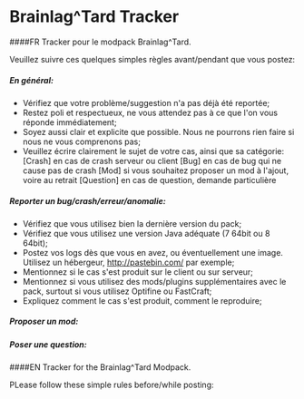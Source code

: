 # Brainlag^Tard Tracker

####FR
Tracker pour le modpack Brainlag^Tard.

Veuillez suivre ces quelques simples règles avant/pendant que vous postez:
##### En général:
- Vérifiez que votre problème/suggestion n'a pas déjà été reportée;
- Restez poli et respectueux, ne vous attendez pas à ce que l'on vous réponde immédiatement;
- Soyez aussi clair et explicite que possible. Nous ne pourrons rien faire si nous ne vous comprenons pas;
- Veuillez écrire clairement le sujet de votre cas, ainsi que sa catégorie:
    [Crash] en cas de crash serveur ou client
    [Bug] en cas de bug qui ne cause pas de crash
    [Mod] si vous souhaitez proposer un mod à l'ajout, voire au retrait
    [Question] en cas de question, demande particulière
##### Reporter un bug/crash/erreur/anomalie:
- Vérifiez que vous utilisez bien la dernière version du pack;
- Vérifiez que vous utilisez une version Java adéquate (7 64bit ou 8 64bit);
- Postez vos logs dès que vous en avez, ou éventuellement une image. Utilisez un hébergeur, http://pastebin.com/ par exemple;
- Mentionnez si le cas s'est produit sur le client ou sur serveur;
- Mentionnez si vous utilisez des mods/plugins supplémentaires avec le pack, surtout si vous utilisez Optifine ou FastCraft;
- Expliquez comment le cas s'est produit, comment le reproduire;
##### Proposer un mod:
##### Poser une question:


####EN
Tracker for the Brainlag^Tard Modpack.

PLease follow these simple rules before/while posting:
